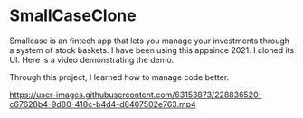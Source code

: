 # SmallCaseClone

Smallcase is an fintech app that lets you manage your investments through a system of stock baskets. I have been using this appsince 2021. I cloned its UI. Here is a video demonstrating the demo.

Through this project, I learned how to manage code better.


https://user-images.githubusercontent.com/63153873/228836520-c67628b4-9d80-418c-b4d4-d8407502e763.mp4

